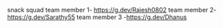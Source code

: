 snack squad
team member 1- https://g.dev/Rajesh0802
team member 2-https://g.dev/Sarathy55
team member 3 -https://g.dev/Dhanus
